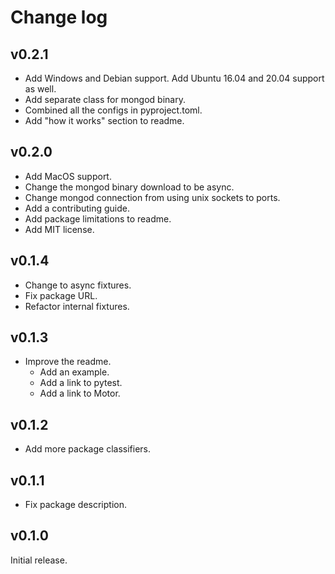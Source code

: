 # Change log

## v0.2.1

- Add Windows and Debian support. Add Ubuntu 16.04 and 20.04 support as well.
- Add separate class for mongod binary.
- Combined all the configs in pyproject.toml.
- Add "how it works" section to readme.

## v0.2.0

- Add MacOS support.
- Change the mongod binary download to be async.
- Change mongod connection from using unix sockets to ports.
- Add a contributing guide.
- Add package limitations to readme.
- Add MIT license.

## v0.1.4

- Change to async fixtures.
- Fix package URL.
- Refactor internal fixtures.

## v0.1.3

- Improve the readme.
  - Add an example.
  - Add a link to pytest.
  - Add a link to Motor.

## v0.1.2

- Add more package classifiers.

## v0.1.1

- Fix package description.

## v0.1.0

Initial release.
